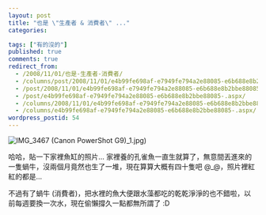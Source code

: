 ```yaml
---
layout: post
title: "也是 \"生產者 & 消費者\" ..."
categories:

tags: ["有的沒的"]
published: true
comments: true
redirect_from:
  - /2008/11/01/也是-生產者-消費者/
  - /columns/post/2008/11/01/e4b99fe698af-e7949fe794a2e88085-e6b688e8b2bbe88085-.aspx/
  - /post/2008/11/01/e4b99fe698af-e7949fe794a2e88085-e6b688e8b2bbe88085-.aspx/
  - /post/e4b99fe698af-e7949fe794a2e88085-e6b688e8b2bbe88085-.aspx/
  - /columns/2008/11/01/e4b99fe698af-e7949fe794a2e88085-e6b688e8b2bbe88085-.aspx/
  - /columns/e4b99fe698af-e7949fe794a2e88085-e6b688e8b2bbe88085-.aspx/
wordpress_postid: 54
---
```

![IMG_3467 (Canon PowerShot G9)](/images/2008-11-01-also-producer-consumer/IMG_3467%20(Canon%20PowerShot%20G9)_1.jpg)_1.jpg)

哈哈，貼一下家裡魚缸的照片... 家裡養的孔雀魚一直生就算了，無意間丟進來的一隻蝸牛，沒兩個月竟然也生了一堆，現在算算大概有四十隻吧 @_@，照片裡紅紅的都是...

不過有了蝸牛 (消費者)，把水裡的魚大便跟水藻都吃的乾乾淨淨的也不錯啦，以前每週要換一次水，現在偷懶撐久一點都無所謂了 :D
